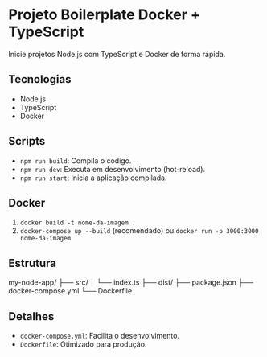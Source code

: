 # Projeto Boilerplate Docker + TypeScript

Inicie projetos Node.js com TypeScript e Docker de forma rápida.

## Tecnologias

- Node.js
- TypeScript
- Docker

## Scripts

- `npm run build`: Compila o código.
- `npm run dev`: Executa em desenvolvimento (hot-reload).
- `npm run start`: Inicia a aplicação compilada.

## Docker

1. `docker build -t nome-da-imagem .`
2. `docker-compose up --build` (recomendado) ou `docker run -p 3000:3000 nome-da-imagem`

## Estrutura
my-node-app/
├── src/
│   └── index.ts
├── dist/
├── package.json
├── docker-compose.yml
└── Dockerfile

## Detalhes
- `docker-compose.yml`: Facilita o desenvolvimento.
- `Dockerfile`: Otimizado para produção.